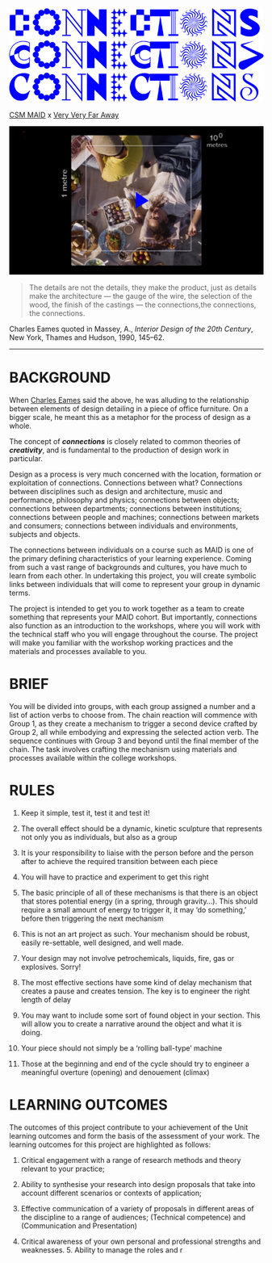 ![](./assets/images/cc1.png)

[CSM MAID](https://www.arts.ac.uk/subjects/3d-design-and-product-design/postgraduate/ma-industrial-design-csm) x [Very Very Far Away](https://vvfa.space)

[![Power of 10](./assets/images/power10.png)](https://youtu.be/0fKBhvDjuy0)

> The details are not the details, they make the product, just as details make the architecture — the gauge of the wire, the selection of the wood, the finish of the castings — the connections,the connections, the connections.

Charles Eames quoted in Massey, A., _Interior Design of the 20th Century_, New York, Thames and Hudson, 1990, 145–62.

---

# BACKGROUND

When [Charles Eames](https://en.wikipedia.org/wiki/Charles_Eames) said the above, he was alluding to the relationship between elements of design detailing in a piece of office furniture. On a bigger scale, he meant this as a metaphor for the process of design as a whole. 

The concept of **_connections_** is closely related to common theories of **_creativity_**, and is fundamental to the production of design work in particular. 

Design as a process is very much concerned with the location, formation or exploitation of connections. Connections between what? Connections between disciplines such as design and architecture, music and performance, philosophy and physics; connections between objects; connections between departments; connections between institutions; connections between people and machines; connections between markets and consumers; connections between individuals and environments, subjects and objects. 

The connections between individuals on a course such as MAID is one of the primary defining characteristics of your learning experience. Coming from such a vast range of backgrounds and cultures, you have much to learn from each other. In undertaking this project, you will create symbolic links between individuals that will come to represent your group in dynamic terms. 

The project is intended to get you to work together as a team to create something that represents your MAID cohort. But importantly, connections also function as an introduction to the workshops, where you will work with the technical staff who you will engage throughout the course. The project will make you familiar with the workshop working practices and the materials and processes available to you.

# BRIEF

You will be divided into groups, with each group assigned a number and a list of action verbs to choose from. The chain reaction will commence with Group 1, as they create a mechanism to trigger a second device crafted by Group 2, all while embodying and expressing the selected action verb. The sequence continues with Group 3 and beyond until the final member of the chain. The task involves crafting the mechanism using materials and processes available within the college workshops.

# RULES

1. Keep it simple, test it, test it and test it!

2. The overall effect should be a dynamic, kinetic sculpture that represents not only you as individuals, but also as a group 

3. It is your responsibility to liaise with the person before and the person after to achieve the required transition between each piece 

4. You will have to practice and experiment to get this right 

5. The basic principle of all of these mechanisms is that there is an object that stores potential energy (in a spring, through gravity…). This should require a small amount of energy to trigger it, it may ‘do something,’ before then triggering the next mechanism 

6. This is not an art project as such. Your mechanism should be robust, easily re-settable, well designed, and well made. 

7. Your design may not involve petrochemicals, liquids, fire, gas or explosives. Sorry! 

8. The most effective sections have some kind of delay mechanism that creates a pause and creates tension. The key is to engineer the right length of delay

9. You may want to include some sort of found object in your section. This will allow you to create a narrative around the object and what it is doing.

10. Your piece should not simply be a ‘rolling ball-type’ machine 

11. Those at the beginning and end of the cycle should try to engineer a meaningful overture (opening) and denouement (climax)

# LEARNING OUTCOMES

The outcomes of this project contribute to your achievement of the Unit learning outcomes and form the basis of the assessment of your work. The learning outcomes for this project are highlighted as follows:

1. Critical engagement with a range of research methods and theory relevant to your practice; 

2. Ability to synthesise your research into design proposals that take into account different scenarios or contexts of application; 

3. Effective communication of a variety of proposals in different areas of the discipline to a range of audiences; (Technical competence) and (Communication and Presentation) 

4. Critical awareness of your own personal and professional strengths and weaknesses. 5. Ability to manage the roles and r